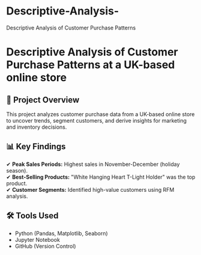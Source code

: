 # Descriptive-Analysis-
Descriptive Analysis of Customer Purchase Patterns
# **Descriptive Analysis of Customer Purchase Patterns at a UK-based online store**  

## **📌 Project Overview**  
This project analyzes customer purchase data from a UK-based online store to uncover trends, segment customers, and derive insights for marketing and inventory decisions.

## **📊 Key Findings**  
✔ **Peak Sales Periods:** Highest sales in November-December (holiday season).  
✔ **Best-Selling Products:** "White Hanging Heart T-Light Holder" was the top product.  
✔ **Customer Segments:** Identified high-value customers using RFM analysis.  

## **🛠️ Tools Used**  
- Python (Pandas, Matplotlib, Seaborn)  
- Jupyter Notebook  
- GitHub (Version Control)  
